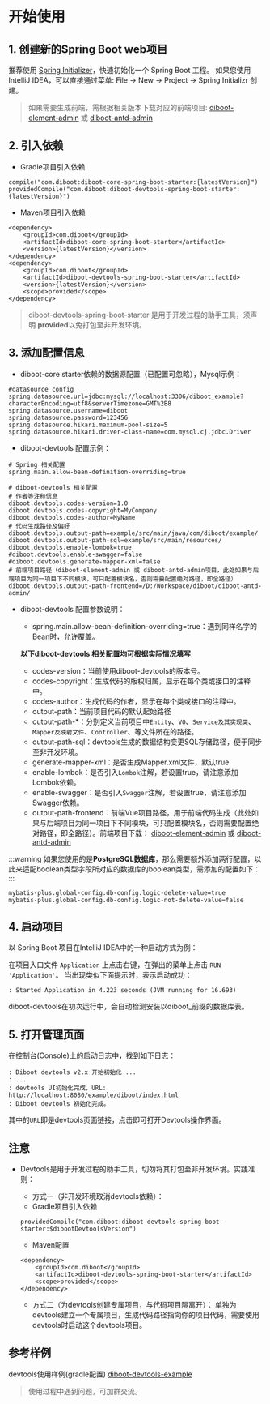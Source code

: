 # 开始使用
## 1. 创建新的Spring Boot web项目
推荐使用 [Spring Initializer](https://start.spring.io/)，快速初始化一个 Spring Boot 工程。
如果您使用IntelliJ IDEA，可以直接通过菜单: File -> New -> Project -> Spring Initializr 创建。

> 如果需要生成前端，需根据相关版本下载对应的前端项目: [diboot-element-admin](https://github.com/dibo-software/diboot-element-admin/releases) 或  [diboot-antd-admin](https://github.com/dibo-software/diboot-antd-admin/releases)

## 2. 引入依赖
* Gradle项目引入依赖
```
compile("com.diboot:diboot-core-spring-boot-starter:{latestVersion}")
providedCompile("com.diboot:diboot-devtools-spring-boot-starter:{latestVersion}")
```
* Maven项目引入依赖
```
<dependency>
    <groupId>com.diboot</groupId>
    <artifactId>diboot-core-spring-boot-starter</artifactId>
    <version>{latestVersion}</version>
</dependency>
<dependency>
    <groupId>com.diboot</groupId>
    <artifactId>diboot-devtools-spring-boot-starter</artifactId>
    <version>{latestVersion}</version>
    <scope>provided</scope>
</dependency>
```
> diboot-devtools-spring-boot-starter 是用于开发过程的助手工具，须声明 **provided**以免打包至非开发环境。  

## 3. 添加配置信息
* diboot-core starter依赖的数据源配置（已配置可忽略），Mysql示例：
~~~properties
#datasource config
spring.datasource.url=jdbc:mysql://localhost:3306/diboot_example?characterEncoding=utf8&serverTimezone=GMT%2B8
spring.datasource.username=diboot
spring.datasource.password=123456
spring.datasource.hikari.maximum-pool-size=5
spring.datasource.hikari.driver-class-name=com.mysql.cj.jdbc.Driver
~~~

* diboot-devtools 配置示例：
~~~properties
# Spring 相关配置
spring.main.allow-bean-definition-overriding=true

# diboot-devtools 相关配置
# 作者等注释信息
diboot.devtools.codes-version=1.0
diboot.devtools.codes-copyright=MyCompany
diboot.devtools.codes-author=MyName
# 代码生成路径及偏好
diboot.devtools.output-path=example/src/main/java/com/diboot/example/
diboot.devtools.output-path-sql=example/src/main/resources/
diboot.devtools.enable-lombok=true
#diboot.devtools.enable-swagger=false
#diboot.devtools.generate-mapper-xml=false
# 前端项目路径（diboot-element-admin 或 diboot-antd-admin项目，此处如果与后端项目为同一项目下不同模块，可只配置模块名，否则需要配置绝对路径，即全路径）
diboot.devtools.output-path-frontend=/D:/Workspace/diboot/diboot-antd-admin/
~~~

* diboot-devtools 配置参数说明：

    * spring.main.allow-bean-definition-overriding=true：遇到同样名字的Bean时，允许覆盖。

    **以下diboot-devtools 相关配置均可根据实际情况填写**
    * codes-version：当前使用diboot-devtools的版本号。
    * codes-copyright：生成代码的版权归属，显示在每个类或接口的注释中。
    * codes-author：生成代码的作者，显示在每个类或接口的注释中。
    * output-path：当前项目代码的默认起始路径
    * output-path-*：分别定义当前项目中`Entity`、`VO`、`Service及其实现类`、`Mapper及映射文件`、`Controller`、等文件所在的路径。
    * output-path-sql：devtools生成的数据结构变更SQL存储路径，便于同步至非开发环境。
    * generate-mapper-xml：是否生成Mapper.xml文件，默认true
    * enable-lombok：是否引入`Lombok`注解，若设置true，请注意添加Lombok依赖。
    * enable-swagger：是否引入`Swagger`注解，若设置true，请注意添加Swagger依赖。
    * output-path-frontend：前端Vue项目路径，用于前端代码生成（此处如果与后端项目为同一项目下不同模块，可只配置模块名，否则需要配置绝对路径，即全路径）。前端项目下载： [diboot-element-admin](https://github.com/dibo-software/diboot-element-admin) 或  [diboot-antd-admin](https://github.com/dibo-software/diboot-antd-admin)

:::warning
如果您使用的是**PostgreSQL数据库**，那么需要额外添加两行配置，以此来适配boolean类型字段所对应的数据库的boolean类型，需添加的配置如下：
:::
```properties
mybatis-plus.global-config.db-config.logic-delete-value=true
mybatis-plus.global-config.db-config.logic-not-delete-value=false
```

## 4. 启动项目
以 Spring Boot 项目在IntelliJ IDEA中的一种启动方式为例：

在项目入口文件 `Application` 上点击右键，在弹出的菜单上点击 `RUN 'Application'`。
当出现类似下面提示时，表示启动成功：
```
: Started Application in 4.223 seconds (JVM running for 16.693)
```
diboot-devtools在初次运行中，会自动检测安装以diboot_前缀的数据库表。

## 5. 打开管理页面
在控制台(Console)上的启动日志中，找到如下日志：
```
: Diboot devtools v2.x 开始初始化 ...
: ...
: devtools UI初始化完成，URL: http://localhost:8080/example/diboot/index.html
: Diboot devtools 初始化完成。
```
其中的`URL`即是devtools页面链接，点击即可打开Devtools操作界面。

## 注意
* Devtools是用于开发过程的助手工具，切勿将其打包至非开发环境。实践准则：
    * 方式一（非开发环境取消devtools依赖）：
    * Gradle项目引入依赖
    ```
    providedCompile("com.diboot:diboot-devtools-spring-boot-starter:$dibootDevtoolsVersion")
    ```
    * Maven配置
    ```
    <dependency>
        <groupId>com.diboot</groupId>
        <artifactId>diboot-devtools-spring-boot-starter</artifactId>
        <scope>provided</scope>
    </dependency>
    ```
    
    * 方式二（为devtools创建专属项目，与代码项目隔离开）：
    单独为devtools建立一个专属项目，生成代码路径指向你的项目代码，需要使用devtools时启动这个devtools项目。
    
## 参考样例
devtools使用样例(gradle配置) [diboot-devtools-example](https://github.com/dibo-software/diboot-v2-example/tree/master/diboot-devtools-example)
    
> 使用过程中遇到问题，可加群交流。    